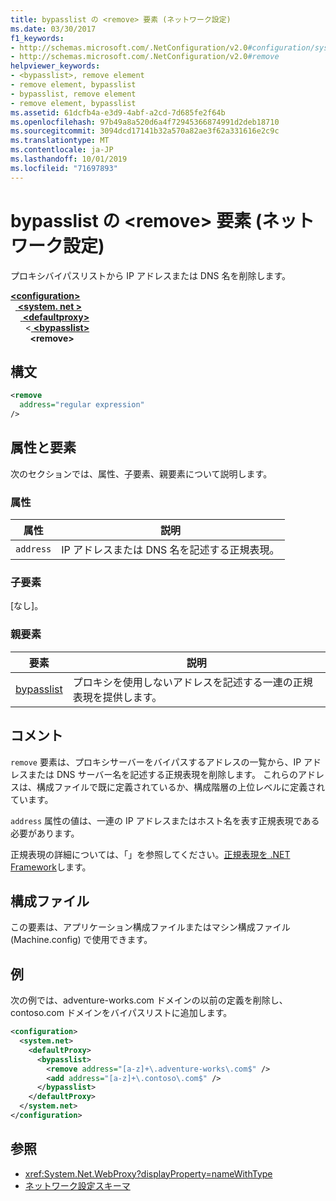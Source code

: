 ```yaml
---
title: bypasslist の <remove> 要素 (ネットワーク設定)
ms.date: 03/30/2017
f1_keywords:
- http://schemas.microsoft.com/.NetConfiguration/v2.0#configuration/system.net/defaultProxy/bypasslist/remove
- http://schemas.microsoft.com/.NetConfiguration/v2.0#remove
helpviewer_keywords:
- <bypasslist>, remove element
- remove element, bypasslist
- bypasslist, remove element
- remove element, bypasslist
ms.assetid: 61dcfb4a-e3d9-4abf-a2cd-7d685fe2f64b
ms.openlocfilehash: 97b49a8a520d6a4f72945366874991d2deb18710
ms.sourcegitcommit: 3094dcd17141b32a570a82ae3f62a331616e2c9c
ms.translationtype: MT
ms.contentlocale: ja-JP
ms.lasthandoff: 10/01/2019
ms.locfileid: "71697893"
---
```

# <a name="remove-element-for-bypasslist-network-settings"></a>bypasslist の \<remove> 要素 (ネットワーク設定)
プロキシバイパスリストから IP アドレスまたは DNS 名を削除します。

[ **\<configuration>** ](../configuration-element.md)  
&nbsp;&nbsp;[ **\<system. net >** ](system-net-element-network-settings.md)  
&nbsp;&nbsp;&nbsp;&nbsp;[ **\<defaultproxy>** ](defaultproxy-element-network-settings.md)  
&nbsp;&nbsp;&nbsp;&nbsp;&nbsp;&nbsp;\<[ **\<bypasslist>** ](bypasslist-element-network-settings.md)  
&nbsp;&nbsp;&nbsp;&nbsp;&nbsp;&nbsp;&nbsp;&nbsp;**\<remove>**  

## <a name="syntax"></a>構文

```xml
<remove
  address="regular expression"
/>
```

## <a name="attributes-and-elements"></a>属性と要素

次のセクションでは、属性、子要素、親要素について説明します。

### <a name="attributes"></a>属性

|**属性**|**説明**|
|-------------------|---------------------|
|`address`|IP アドレスまたは DNS 名を記述する正規表現。|

### <a name="child-elements"></a>子要素

[なし]。

### <a name="parent-elements"></a>親要素

|**要素**|**説明**|
|-----------------|---------------------|
|[bypasslist](bypasslist-element-network-settings.md)|プロキシを使用しないアドレスを記述する一連の正規表現を提供します。|

## <a name="remarks"></a>コメント

`remove` 要素は、プロキシサーバーをバイパスするアドレスの一覧から、IP アドレスまたは DNS サーバー名を記述する正規表現を削除します。 これらのアドレスは、構成ファイルで既に定義されているか、構成階層の上位レベルに定義されています。

`address` 属性の値は、一連の IP アドレスまたはホスト名を表す正規表現である必要があります。

正規表現の詳細については、「」を参照してください。[正規表現を .NET Framework](../../../../standard/base-types/regular-expressions.md)します。

## <a name="configuration-files"></a>構成ファイル

この要素は、アプリケーション構成ファイルまたはマシン構成ファイル (Machine.config) で使用できます。

## <a name="example"></a>例

次の例では、adventure-works.com ドメインの以前の定義を削除し、contoso.com ドメインをバイパスリストに追加します。

```xml
<configuration>
  <system.net>
    <defaultProxy>
      <bypasslist>
        <remove address="[a-z]+\.adventure-works\.com$" />
        <add address="[a-z]+\.contoso\.com$" />
      </bypasslist>
    </defaultProxy>
  </system.net>
</configuration>
```

## <a name="see-also"></a>参照

- <xref:System.Net.WebProxy?displayProperty=nameWithType>
- [ネットワーク設定スキーマ](index.md)
